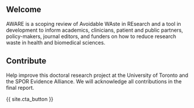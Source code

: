 ## Welcome

AWARE is a scoping review of Avoidable WAste in REsearch and a tool in development to inform academics, clinicians, patient and public partners, policy-makers, journal editors, and funders on how to reduce research waste in health and biomedical sciences.

## Contribute

Help improve this doctoral research project at the University of Toronto and the SPOR Evidence Alliance. We will acknowledge all contributions in the final report.

{{ site.cta_button }}
